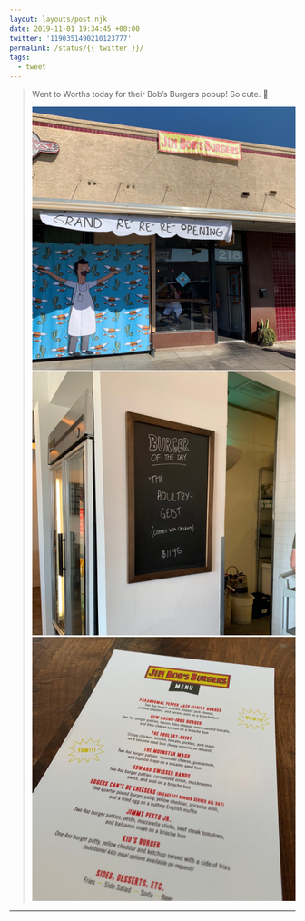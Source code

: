 ```yaml
---
layout: layouts/post.njk
date: 2019-11-01 19:34:45 +00:00
twitter: '1190351490210123777'
permalink: /status/{{ twitter }}/
tags: 
  - tweet
---
```


> Went to Worths today for their Bob’s Burgers popup! So cute. 🍔 
> 
> ![Storefront for Jim Bob's Burgers with a banner saying Grand Re-Re-Re-Opening!](/img/1190351490210123777-EIT6W6RXkAcWoCd.jpg)
> ![Restaurant specials chalkboard with the Burger of the Day: “The Poultry-geist.”](/img/1190351490210123777-EIT6W6TW4AAswGi.jpg)
> ![Menu for Jim Bob’s Burgers with punny burger names like The Muenster Mash and Edward Swisser Hands.](/img/1190351490210123777-EIT6W6QWwAA-Kj_.jpg)

---
